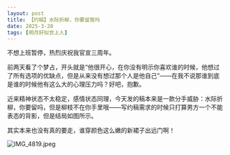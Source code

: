 ```yaml
---
layout: post
title: 【约稿】水际折柳，你要留我吗
date: 2025-3-20
tags: [明月好似世上人]
---
```


不想上班暂停，热烈庆祝我官宣三周年。

前两天看了个梦占，开头就是“他很开心，在你没有明示你喜欢谁的时候，他想过了所有选项的优缺点，但是从来没有想过那个人是他自己”——在我不说那谁到底是谁的时候他有这么大的心理压力吗？好吧，抱歉。

近来精神状态不太稳定，感情状态同理，今天发的稿本来是一款分手威胁：水际折柳，你要留吗，但是柳枝不在你手里哦——写约稿需求的时候只打算男方一个不能表态的背影，但是结局如图所示。

其实本来也没有真的要走，谁穿颜色这么嫩的新裙子出远门啊！

![IMG_4819.jpeg](https://s2.loli.net/2025/03/22/MpEOzK9L5YT26rA.jpg)